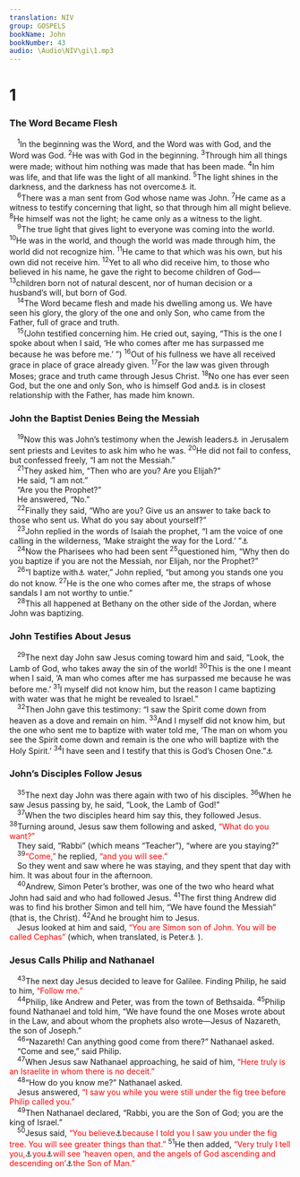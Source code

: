 ```yaml
---
translation: NIV
group: GOSPELS
bookName: John 
bookNumber: 43
audio: \Audio\NIV\gi\1.mp3
---
```


<div class="title"><h1>1</h1><h3>The Word Became Flesh </h3></div>
<span class="verse gi_1_1"> <sup>1</sup>In the beginning was the Word, and the Word was with God, and the Word was God. </span>
<span class="verse gi_1_2"><sup>2</sup>He was with God in the beginning. </span>
<span class="verse gi_1_3"><sup>3</sup>Through him all things were made; without him nothing was made that has been made. </span>
<span class="verse gi_1_4"><sup>4</sup>In him was life, and that life was the light of all mankind. </span>
<span class="verse gi_1_5"><sup>5</sup>The light shines in the darkness, and the darkness has not overcome<a data-toggle="tooltip" data-placement="bottom" title="Or understood">⚓</a> it. <br/></span>
<span class="verse gi_1_6"> <sup>6</sup>There was a man sent from God whose name was John. </span>
<span class="verse gi_1_7"><sup>7</sup>He came as a witness to testify concerning that light, so that through him all might believe. </span>
<span class="verse gi_1_8"><sup>8</sup>He himself was not the light; he came only as a witness to the light. <br/></span>
<span class="verse gi_1_9"> <sup>9</sup>The true light that gives light to everyone was coming into the world. </span>
<span class="verse gi_1_10"><sup>10</sup>He was in the world, and though the world was made through him, the world did not recognize him. </span>
<span class="verse gi_1_11"><sup>11</sup>He came to that which was his own, but his own did not receive him. </span>
<span class="verse gi_1_12"><sup>12</sup>Yet to all who did receive him, to those who believed in his name, he gave the right to become children of God— </span>
<span class="verse gi_1_13"><sup>13</sup>children born not of natural descent, nor of human decision or a husband’s will, but born of God. <br/></span>
<span class="verse gi_1_14"> <sup>14</sup>The Word became flesh and made his dwelling among us. We have seen his glory, the glory of the one and only Son, who came from the Father, full of grace and truth. <br/></span>
<span class="verse gi_1_15"> <sup>15</sup>(John testified concerning him. He cried out, saying, “This is the one I spoke about when I said, ‘He who comes after me has surpassed me because he was before me.’ ”) </span>
<span class="verse gi_1_16"><sup>16</sup>Out of his fullness we have all received grace in place of grace already given. </span>
<span class="verse gi_1_17"><sup>17</sup>For the law was given through Moses; grace and truth came through Jesus Christ. </span>
<span class="verse gi_1_18"><sup>18</sup>No one has ever seen God, but the one and only Son, who is himself God and<a data-toggle="tooltip" data-placement="bottom" title="Some manuscripts but the only Son, who">⚓</a> is in closest relationship with the Father, has made him known. <br/></span>
<div class="title"><h3>John the Baptist Denies Being the Messiah </h3></div>
<span class="verse gi_1_19"> <sup>19</sup>Now this was John’s testimony when the Jewish leaders<a data-toggle="tooltip" data-placement="bottom" title="The Greek term traditionally translated the Jews (hoi Ioudaioi ) refers here and elsewhere in John’s Gospel to those Jewish leaders who opposed Jesus; also in 5:10, 15, 16; 7:1, 11, 13; 9:22; 18:14, 28, 36; 19:7, 12, 31, 38.">⚓</a> in Jerusalem sent priests and Levites to ask him who he was. </span>
<span class="verse gi_1_20"><sup>20</sup>He did not fail to confess, but confessed freely, “I am not the Messiah.” <br/></span>
<span class="verse gi_1_21"> <sup>21</sup>They asked him, “Then who are you? Are you Elijah?” <br/> He said, “I am not.” <br/> “Are you the Prophet?” <br/> He answered, “No.” <br/></span>
<span class="verse gi_1_22"> <sup>22</sup>Finally they said, “Who are you? Give us an answer to take back to those who sent us. What do you say about yourself?” <br/></span>
<span class="verse gi_1_23"> <sup>23</sup>John replied in the words of Isaiah the prophet, “I am the voice of one calling in the wilderness, ‘Make straight the way for the Lord.’ ”<a data-toggle="tooltip" data-placement="bottom" title="Isaiah 40:3">⚓</a><br/></span>
<span class="verse gi_1_24"> <sup>24</sup>Now the Pharisees who had been sent </span>
<span class="verse gi_1_25"><sup>25</sup>questioned him, “Why then do you baptize if you are not the Messiah, nor Elijah, nor the Prophet?” <br/></span>
<span class="verse gi_1_26"> <sup>26</sup>“I baptize with<a data-toggle="tooltip" data-placement="bottom" title="Or in ; also in verses 31 and 33 (twice)">⚓</a> water,” John replied, “but among you stands one you do not know. </span>
<span class="verse gi_1_27"><sup>27</sup>He is the one who comes after me, the straps of whose sandals I am not worthy to untie.” <br/></span>
<span class="verse gi_1_28"> <sup>28</sup>This all happened at Bethany on the other side of the Jordan, where John was baptizing. <br/></span>
<div class="title"><h3>John Testifies About Jesus </h3></div>
<span class="verse gi_1_29"> <sup>29</sup>The next day John saw Jesus coming toward him and said, “Look, the Lamb of God, who takes away the sin of the world! </span>
<span class="verse gi_1_30"><sup>30</sup>This is the one I meant when I said, ‘A man who comes after me has surpassed me because he was before me.’ </span>
<span class="verse gi_1_31"><sup>31</sup>I myself did not know him, but the reason I came baptizing with water was that he might be revealed to Israel.” <br/></span>
<span class="verse gi_1_32"> <sup>32</sup>Then John gave this testimony: “I saw the Spirit come down from heaven as a dove and remain on him. </span>
<span class="verse gi_1_33"><sup>33</sup>And I myself did not know him, but the one who sent me to baptize with water told me, ‘The man on whom you see the Spirit come down and remain is the one who will baptize with the Holy Spirit.’ </span>
<span class="verse gi_1_34"><sup>34</sup>I have seen and I testify that this is God’s Chosen One.”<a data-toggle="tooltip" data-placement="bottom" title="See Isaiah 42:1; many manuscripts is the Son of God .">⚓</a><br/></span>
<div class="title"><h3>John’s Disciples Follow Jesus </h3></div>
<span class="verse gi_1_35"> <sup>35</sup>The next day John was there again with two of his disciples. </span>
<span class="verse gi_1_36"><sup>36</sup>When he saw Jesus passing by, he said, “Look, the Lamb of God!” <br/></span>
<span class="verse gi_1_37"> <sup>37</sup>When the two disciples heard him say this, they followed Jesus. </span>
<span class="verse gi_1_38"><sup>38</sup>Turning around, Jesus saw them following and asked, <font color="red">“What do you want?”</font><br/> They said, “Rabbi” (which means “Teacher”), “where are you staying?” <br/></span>
<span class="verse gi_1_39"> <sup>39</sup><font color="red">“Come,”</font> he replied, <font color="red">“and you will see.”</font><br/> So they went and saw where he was staying, and they spent that day with him. It was about four in the afternoon. <br/></span>
<span class="verse gi_1_40"> <sup>40</sup>Andrew, Simon Peter’s brother, was one of the two who heard what John had said and who had followed Jesus. </span>
<span class="verse gi_1_41"><sup>41</sup>The first thing Andrew did was to find his brother Simon and tell him, “We have found the Messiah” (that is, the Christ). </span>
<span class="verse gi_1_42"><sup>42</sup>And he brought him to Jesus. <br/> Jesus looked at him and said, <font color="red">“You are Simon son of John. You will be called Cephas”</font> (which, when translated, is Peter<a data-toggle="tooltip" data-placement="bottom" title="(Aramaic) and Peter (Greek) both mean rock .">⚓</a> ). <br/></span>
<div class="title"><h3>Jesus Calls Philip and Nathanael </h3></div>
<span class="verse gi_1_43"> <sup>43</sup>The next day Jesus decided to leave for Galilee. Finding Philip, he said to him, <font color="red">“Follow me.”</font><br/></span>
<span class="verse gi_1_44"> <sup>44</sup>Philip, like Andrew and Peter, was from the town of Bethsaida. </span>
<span class="verse gi_1_45"><sup>45</sup>Philip found Nathanael and told him, “We have found the one Moses wrote about in the Law, and about whom the prophets also wrote—Jesus of Nazareth, the son of Joseph.” <br/></span>
<span class="verse gi_1_46"> <sup>46</sup>“Nazareth! Can anything good come from there?” Nathanael asked. <br/> “Come and see,” said Philip. <br/></span>
<span class="verse gi_1_47"> <sup>47</sup>When Jesus saw Nathanael approaching, he said of him, <font color="red">“Here truly is an Israelite in whom there is no deceit.”</font><br/></span>
<span class="verse gi_1_48"> <sup>48</sup>“How do you know me?” Nathanael asked. <br/> Jesus answered, <font color="red">“I saw you while you were still under the fig tree before Philip called you.”</font><br/></span>
<span class="verse gi_1_49"> <sup>49</sup>Then Nathanael declared, “Rabbi, you are the Son of God; you are the king of Israel.” <br/></span>
<span class="verse gi_1_50"> <sup>50</sup>Jesus said, <font color="red">“You believe</font><a data-toggle="tooltip" data-placement="bottom" title="Or Do you believe … ?">⚓</a><font color="red">because I told you I saw you under the fig tree. You will see greater things than that.”</font></span>
<span class="verse gi_1_51"><sup>51</sup>He then added, <font color="red">“Very truly I tell you,</font><a data-toggle="tooltip" data-placement="bottom" title="The Greek is plural.">⚓</a><font color="red">you</font><a data-toggle="tooltip" data-placement="bottom" title="The Greek is plural.">⚓</a><font color="red">will see ‘heaven open, and the angels of God ascending and descending on’</font><a data-toggle="tooltip" data-placement="bottom" title="Gen. 28:12">⚓</a><font color="red">the Son of Man.”</font><br/></span>
